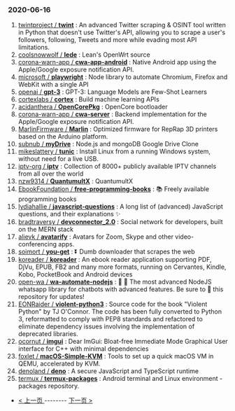 ### 2020-06-16 
1. [
        twintproject /
**twint**](https://github.com/twintproject/twint) : An advanced Twitter scraping & OSINT tool written in Python that doesn't use Twitter's API, allowing you to scrape a user's followers, following, Tweets and more while evading most API limitations.
1. [
        coolsnowwolf /
**lede**](https://github.com/coolsnowwolf/lede) : Lean's OpenWrt source
1. [
        corona-warn-app /
**cwa-app-android**](https://github.com/corona-warn-app/cwa-app-android) : Native Android app using the Apple/Google exposure notification API.
1. [
        microsoft /
**playwright**](https://github.com/microsoft/playwright) : Node library to automate Chromium, Firefox and WebKit with a single API
1. [
        openai /
**gpt-3**](https://github.com/openai/gpt-3) : GPT-3: Language Models are Few-Shot Learners
1. [
        cortexlabs /
**cortex**](https://github.com/cortexlabs/cortex) : Build machine learning APIs
1. [
        acidanthera /
**OpenCorePkg**](https://github.com/acidanthera/OpenCorePkg) : OpenCore bootloader
1. [
        corona-warn-app /
**cwa-server**](https://github.com/corona-warn-app/cwa-server) : Backend implementation for the Apple/Google exposure notification API.
1. [
        MarlinFirmware /
**Marlin**](https://github.com/MarlinFirmware/Marlin) : Optimized firmware for RepRap 3D printers based on the Arduino platform.
1. [
        subnub /
**myDrive**](https://github.com/subnub/myDrive) : Node.js and mongoDB Google Drive Clone
1. [
        mikeslattery /
**tunic**](https://github.com/mikeslattery/tunic) : Install Linux from a running Windows system, without need for a live USB.
1. [
        iptv-org /
**iptv**](https://github.com/iptv-org/iptv) : Collection of 8000+ publicly available IPTV channels from all over the world
1. [
        nzw9314 /
**QuantumultX**](https://github.com/nzw9314/QuantumultX) : QuantumultX
1. [
        EbookFoundation /
**free-programming-books**](https://github.com/EbookFoundation/free-programming-books) : 📚 Freely available programming books
1. [
        lydiahallie /
**javascript-questions**](https://github.com/lydiahallie/javascript-questions) : A long list of (advanced) JavaScript questions, and their explanations ✨
1. [
        bradtraversy /
**devconnector_2.0**](https://github.com/bradtraversy/devconnector_2.0) : Social network for developers, built on the MERN stack
1. [
        alievk /
**avatarify**](https://github.com/alievk/avatarify) : Avatars for Zoom, Skype and other video-conferencing apps.
1. [
        soimort /
**you-get**](https://github.com/soimort/you-get) : ⏬ Dumb downloader that scrapes the web
1. [
        koreader /
**koreader**](https://github.com/koreader/koreader) : An ebook reader application supporting PDF, DjVu, EPUB, FB2 and many more formats, running on Cervantes, Kindle, Kobo, PocketBook and Android devices
1. [
        open-wa /
**wa-automate-nodejs**](https://github.com/open-wa/wa-automate-nodejs) : 💬 🤖 The most advanced NodeJS whatsapp library for chatbots with advanced features. Be sure to 🌟 this repository for updates!
1. [
        EONRaider /
**violent-python3**](https://github.com/EONRaider/violent-python3) : Source code for the book "Violent Python" by TJ O'Connor. The code has been fully converted to Python 3, reformatted to comply with PEP8 standards and refactored to eliminate dependency issues involving the implementation of deprecated libraries.
1. [
        ocornut /
**imgui**](https://github.com/ocornut/imgui) : Dear ImGui: Bloat-free Immediate Mode Graphical User interface for C++ with minimal dependencies
1. [
        foxlet /
**macOS-Simple-KVM**](https://github.com/foxlet/macOS-Simple-KVM) : Tools to set up a quick macOS VM in QEMU, accelerated by KVM.
1. [
        denoland /
**deno**](https://github.com/denoland/deno) : A secure JavaScript and TypeScript runtime
1. [
        termux /
**termux-packages**](https://github.com/termux/termux-packages) : Android terminal and Linux environment - packages repository. 

- [ < 上一页 ](https://github.com/able8/github-trending-daily-record/blob/master/2020-06-15.md) -------- [ 下一页 > ](https://github.com/able8/github-trending-daily-record/blob/master/2020-06-17.md)